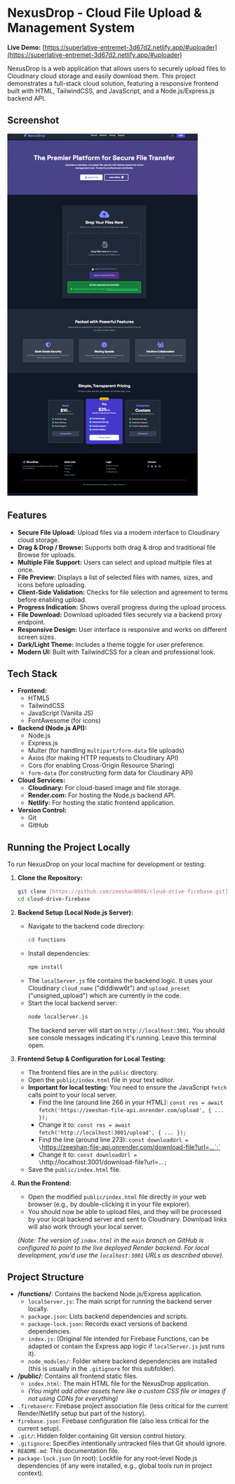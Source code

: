# NexusDrop - Cloud File Upload & Management System

**Live Demo:** [https://superlative-entremet-3d67d2.netlify.app/#uploader](https://superlative-entremet-3d67d2.netlify.app/#uploader)

NexusDrop is a web application that allows users to securely upload files to Cloudinary cloud storage and easily download them. This project demonstrates a full-stack cloud solution, featuring a responsive frontend built with HTML, TailwindCSS, and JavaScript, and a Node.js/Express.js backend API.

## Screenshot

![NexusDrop User Interface](assets/nexusdrop-interface.png)

## Features

-   **Secure File Upload:** Upload files via a modern interface to Cloudinary cloud storage.
-   **Drag & Drop / Browse:** Supports both drag & drop and traditional file Browse for uploads.
-   **Multiple File Support:** Users can select and upload multiple files at once.
-   **File Preview:** Displays a list of selected files with names, sizes, and icons before uploading.
-   **Client-Side Validation:** Checks for file selection and agreement to terms before enabling upload.
-   **Progress Indication:** Shows overall progress during the upload process.
-   **File Download:** Download uploaded files securely via a backend proxy endpoint.
-   **Responsive Design:** User interface is responsive and works on different screen sizes.
-   **Dark/Light Theme:** Includes a theme toggle for user preference.
-   **Modern UI:** Built with TailwindCSS for a clean and professional look.

## Tech Stack

-   **Frontend:**
    -   HTML5
    -   TailwindCSS
    -   JavaScript (Vanilla JS)
    -   FontAwesome (for icons)
-   **Backend (Node.js API):**
    -   Node.js
    -   Express.js
    -   Multer (for handling `multipart/form-data` file uploads)
    -   Axios (for making HTTP requests to Cloudinary API)
    -   Cors (for enabling Cross-Origin Resource Sharing)
    -   `form-data` (for constructing form data for Cloudinary API)
-   **Cloud Services:**
    -   **Cloudinary:** For cloud-based image and file storage.
    -   **Render.com:** For hosting the Node.js backend API.
    -   **Netlify:** For hosting the static frontend application.
-   **Version Control:**
    -   Git
    -   GitHub

## Running the Project Locally

To run NexusDrop on your local machine for development or testing:

1.  **Clone the Repository:**
    ```bash
    git clone [https://github.com/zeeshan8088/cloud-drive-firebase.git](https://github.com/zeeshan8088/cloud-drive-firebase.git)
    cd cloud-drive-firebase
    ```

2.  **Backend Setup (Local Node.js Server):**
    * Navigate to the backend code directory:
        ```bash
        cd functions
        ```
    * Install dependencies:
        ```bash
        npm install
        ```
    * The `localServer.js` file contains the backend logic. It uses your Cloudinary `cloud_name` ("dlddiww6t") and `upload_preset` ("unsigned_upload") which are currently in the code.
    * Start the local backend server:
        ```bash
        node localServer.js
        ```
        The backend server will start on `http://localhost:3001`. You should see console messages indicating it's running. Leave this terminal open.

3.  **Frontend Setup & Configuration for Local Testing:**
    * The frontend files are in the `public` directory.
    * Open the `public/index.html` file in your text editor.
    * **Important for local testing:** You need to ensure the JavaScript `fetch` calls point to your local server.
        * Find the line (around line 266 in your HTML): `const res = await fetch('https://zeeshan-file-api.onrender.com/upload', { ... });`
        * Change it to: `const res = await fetch('http://localhost:3001/upload', { ... });`
        * Find the line (around line 273): `const downloadUrl = \`https://zeeshan-file-api.onrender.com/download-file?url=...`;`
        * Change it to: `const downloadUrl = \`http://localhost:3001/download-file?url=...`;`
    * Save the `public/index.html` file.

4.  **Run the Frontend:**
    * Open the modified `public/index.html` file directly in your web browser (e.g., by double-clicking it in your file explorer).
    * You should now be able to upload files, and they will be processed by your local backend server and sent to Cloudinary. Download links will also work through your local server.

    *(Note: The version of `index.html` in the `main` branch on GitHub is configured to point to the live deployed Render backend. For local development, you'd use the `localhost:3001` URLs as described above).*

## Project Structure

-   **/functions/**: Contains the backend Node.js/Express application.
    -   `localServer.js`: The main script for running the backend server locally.
    -   `package.json`: Lists backend dependencies and scripts.
    -   `package-lock.json`: Records exact versions of backend dependencies.
    -   `index.js`: (Original file intended for Firebase Functions, can be adapted or contain the Express app logic if `localServer.js` just runs it).
    -   `node_modules/`: Folder where backend dependencies are installed (this is usually in the `.gitignore` for this subfolder).
-   **/public/**: Contains all frontend static files.
    -   `index.html`: The main HTML file for the NexusDrop application.
    -   *(You might add other assets here like a custom CSS file or images if not using CDNs for everything)*
-   `.firebaserc`: Firebase project association file (less critical for the current Render/Netlify setup but part of the history).
-   `firebase.json`: Firebase configuration file (also less critical for the current setup).
-   `.git/`: Hidden folder containing Git version control history.
-   `.gitignore`: Specifies intentionally untracked files that Git should ignore.
-   `README.md`: This documentation file.
-   `package-lock.json` (in root): Lockfile for any root-level Node.js dependencies (if any were installed, e.g., global tools run in project context).
